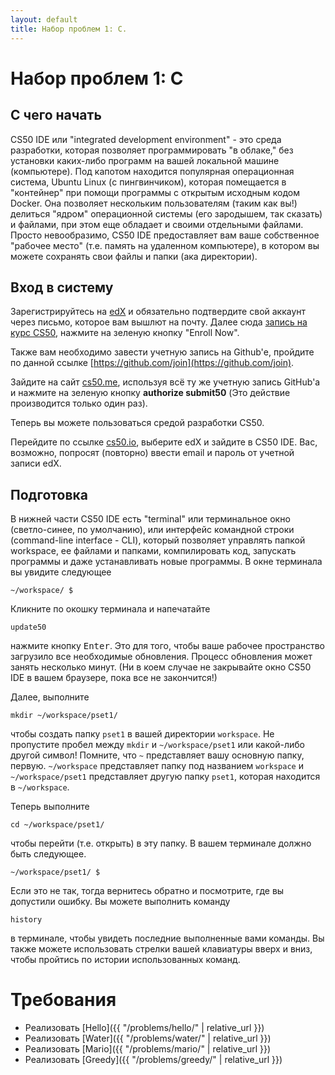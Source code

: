```yaml
---
layout: default
title: Набор проблем 1: C.
---
```

# Набор проблем 1: C

## С чего начать

CS50 IDE или "integrated development environment" - это среда разработки, которая позволяет программировать "в облаке," без установки каких-либо программ на вашей локальной машине (компьютере). Под капотом находится популярная операционная система, Ubuntu Linux (с пингвинчиком), которая помещается в "контейнер" при помощи программы с открытым исходным кодом Docker. Она позволяет нескольким пользователям (таким как вы!) делиться "ядром" операционной системы (его зародышем, так сказать) и файлами, при этом еще обладает и своими отдельными файлами. Просто невообразимо, CS50 IDE предоставляет вам ваше собственное "рабочее место" (т.е. память на удаленном компьютере), в котором вы можете сохранять свои файлы и папки (ака директории).

## Вход в систему

Зарегистрируйтесь на [edX](https://edx.org/) и обязательно подтвердите свой аккаунт через письмо, которое вам вышлют на почту. Далее сюда [запись на курс CS50](https://www.edx.org/course/introduction-computer-science-harvardx-cs50x), нажмите на зеленую кнопку "Enroll Now".

Также вам необходимо завести учетную запись на Github'е, пройдите по данной ссылке [https://github.com/join](https://github.com/join).

Зайдите на сайт [cs50.me](https://cs50.me/), используя всё ту же учетную запись GitHub'а и нажмите на зеленую кнопку **authorize submit50** (Это действие производится только один раз).

Теперь вы можете пользоваться средой разработки CS50.

Перейдите по ссылке [cs50.io](https://cs50.io/), выберите edX и зайдите в CS50 IDE. Вас, возможно, попросят (повторно) ввести email и пароль от учетной записи edX.

## Подготовка

В нижней части CS50 IDE есть "terminal" или терминальное окно (светло-синее, по умолчанию), или интерфейс командной строки (command-line interface - CLI), который позволяет управлять папкой workspace, ее файлами и папками, компилировать код, запускать программы и даже устанавливать новые программы. В окне терминала вы увидите следующее
```
~/workspace/ $
```
Кликните по окошку терминала и напечатайте
```
update50
```
нажмите кнопку <kbd>Enter</kbd>. Это для того, чтобы ваше рабочее пространство загрузило все необходимые обновления. Процесс обновления может занять несколько минут. (Ни в коем случае не закрывайте окно CS50 IDE в вашем браузере, пока все не закончится!)

Далее, выполните
```
mkdir ~/workspace/pset1/
```
чтобы создать папку `pset1` в вашей директории `workspace`. Не пропустите пробел между `mkdir` и `~/workspace/pset1` или какой-либо другой символ! Помните, что `~` представляет вашу основную папку, первую. `~/workspace` представляет папку под названием `workspace` и `~/workspace/pset1` представляет другую папку `pset1`, которая находится в `~/workspace`.

Теперь выполните
```
cd ~/workspace/pset1/
```
чтобы перейти (т.е. открыть) в эту папку. В вашем терминале должно быть следующее.
```
~/workspace/pset1/ $
```
Если это не так, тогда вернитесь обратно и посмотрите, где вы допустили ошибку. Вы можете выполнить команду
```
history
```
в терминале, чтобы увидеть последние выполненные вами команды. Вы также можете использовать стрелки вашей клавиатуры вверх и вниз, чтобы пройтись по истории использованных команд.

# Требования

* Реализовать [Hello]({{ "/problems/hello/" | relative_url }})
* Реализовать [Water]({{ "/problems/water/" | relative_url }})
* Реализовать [Mario]({{ "/problems/mario/" | relative_url }})
* Реализовать [Greedy]({{ "/problems/greedy/" | relative_url }})